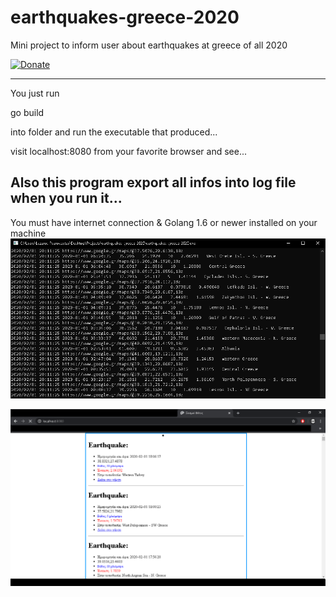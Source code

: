 # earthquakes-greece-2020
Mini project to inform user about earthquakes at greece of all 2020

<a href="https://paypal.me/lazarospsarokostas" rel="nofollow"><img src="https://camo.githubusercontent.com/d5d24e33e2f4b6fe53987419a21b203c03789a8f/68747470733a2f2f696d672e736869656c64732e696f2f62616467652f446f6e6174652d50617950616c2d677265656e2e737667" alt="Donate" data-canonical-src="https://img.shields.io/badge/Donate-PayPal-green.svg" style="max-width:100%;"></a>


---
You just run 

go build 

into folder and run the executable that produced...

visit localhost:8080 from your favorite browser and see...

Also this program export all infos into log file when you run it...
---
You must have internet connection & Golang 1.6 or newer installed on your machine
![Screenshot](assets/dos.png)

![Screenshot](assets/web.png)
